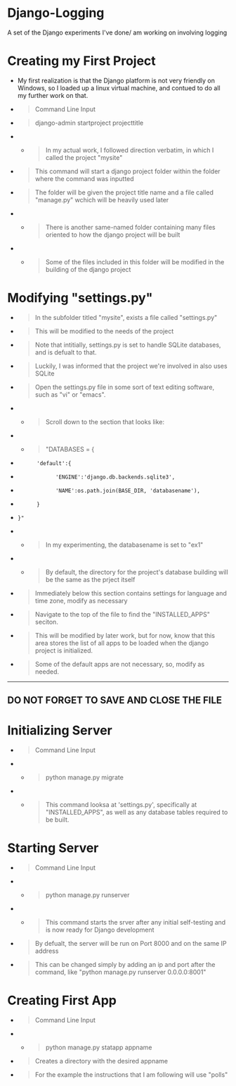 # Django-Logging
A set of the Django experiments I've done/ am working on involving logging

# Creating my First Project
- My first realization is that the Django platform is not very friendly on Windows, so I loaded up a linux virtual machine, and contued to do all my further work on that.
- > Command Line Input

- > django-admin startproject projecttitle

- - > In my actual work, I followed direction verbatim, in which I called the project "mysite"
- > This command will start a django project folder within the folder where the command was inputted
- > The folder will be given the project title name and a file called "manage.py" wchich will be heavily used later
- - > There is another same-named folder containing many files oriented to how the django project will be built
- - > Some of the files included in this folder will be modified in the building of the django project

# Modifying "settings.py"

- > In the subfolder titled "mysite", exists a file called "settings.py"
- > This will be modified to the needs of the project
- > Note that intitially, settings.py is set to handle SQLite databases, and is defualt to that.
- > Luckily, I was informed that the project we're involved in also uses SQLite
- > Open the settings.py file in some sort of text editing software, such as "vi" or "emacs".
- - > Scroll down to the section that looks like:
- - > "DATABASES = {
-           'default':{
-                 'ENGINE':'django.db.backends.sqlite3',
-                 'NAME':os.path.join(BASE_DIR, 'databasename'),
-           }
-     }"
- - > In my experimenting, the databasename is set to "ex1"
- - > By default, the directory for the project's database building will be the same as the prject itself
- > Immediately below this section contains settings for language and time zone, modify as necessary
- > Navigate to the top of the file to find the "INSTALLED_APPS" seciton.
- > This will be modified by later work, but for now, know that this area stores the list of all apps to be loaded when the django project is initialized.
- > Some of the default apps are not necessary, so, modify as needed.

----------------------------------------
DO NOT FORGET TO SAVE AND CLOSE THE FILE
----------------------------------------

# Initializing Server

- > Command Line Input

- - > python manage.py migrate

- - > This command looksa at 'settings.py', specifically at "INSTALLED_APPS", as well as any database tables required to be built.

# Starting Server

- > Command Line Input

- - > python manage.py runserver

- - > This command starts the srver after any initial self-testing and is now ready for Django development
- > By defualt, the server will be run on Port 8000 and on the same IP address
- > This can be changed simply by adding an ip and port after the command, like "python manage.py runserver 0.0.0.0:8001"

# Creating First App

- > Command Line Input

- - > python manage.py statapp appname

- > Creates a directory with the desired appname
- > For the example the instructions that I am following will use "polls"
